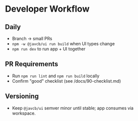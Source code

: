 # Developer Workflow

## Daily
- Branch → small PRs
- `npm -w @javcb/ui run build` when UI types change
- `npm run dev` to run app + UI together

## PR Requirements
- Run `npm run lint` and `npm run build` locally
- Confirm "good" checklist (see /docs/90-checklist.md)

## Versioning
- Keep `@javcb/ui` semver minor until stable; app consumes via workspace.
